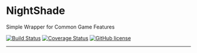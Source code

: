 # NightShade

Simple Wrapper for Common Game Features

[![Build Status](https://travis-ci.org/floralvikings/nightshade.svg?branch=master)](https://travis-ci.org/floralvikings/nightshade)
[![Coverage Status](https://coveralls.io/repos/github/floralvikings/nightshade/badge.svg?branch=master)](https://coveralls.io/github/floralvikings/nightshade?branch=master)
[![GitHub license](https://img.shields.io/badge/license-MIT-blue.svg)](https://raw.githubusercontent.com/floralvikings/nightshade/master/LICENSE)

- - -
